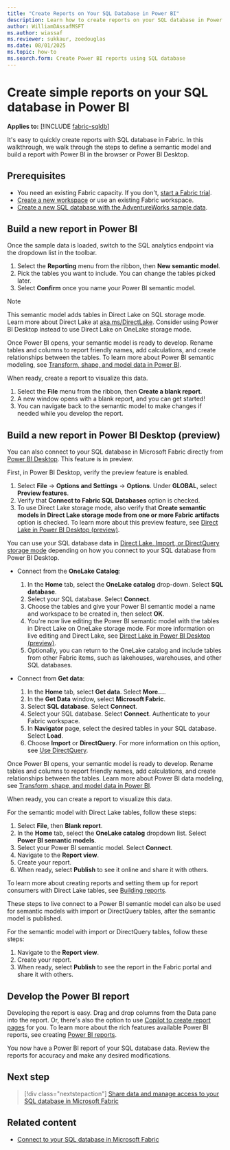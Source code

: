 ```yaml
---
title: "Create Reports on Your SQL Database in Power BI"
description: Learn how to create reports on your SQL database in Power BI.
author: WilliamDAssafMSFT
ms.author: wiassaf
ms.reviewer: sukkaur, zoedouglas
ms.date: 08/01/2025
ms.topic: how-to
ms.search.form: Create Power BI reports using SQL database
---
```

# Create simple reports on your SQL database in Power BI

**Applies to:** [!INCLUDE [fabric-sqldb](../includes/applies-to-version/fabric-sqldb.md)]

It's easy to quickly create reports with SQL database in Fabric. In this walkthrough, we walk through the steps to define a semantic model and build a report with Power BI in the browser or Power BI Desktop.

## Prerequisites

- You need an existing Fabric capacity. If you don't, [start a Fabric trial](../../fundamentals/fabric-trial.md).
- [Create a new workspace](../../fundamentals/workspaces.md) or use an existing Fabric workspace.
- [Create a new SQL database with the AdventureWorks sample data](load-adventureworks-sample-data.md).

## Build a new report in Power BI

Once the sample data is loaded, switch to the SQL analytics endpoint via the dropdown list in the toolbar.

1. Select the **Reporting** menu from the ribbon, then **New semantic model**.
1. Pick the tables you want to include. You can change the tables picked later.
1. Select **Confirm** once you name your Power BI semantic model. 

> [!NOTE]
> This semantic model adds tables in Direct Lake on SQL storage mode. Learn more about Direct Lake at [aka.ms/DirectLake](https://aka.ms/DirectLake). Consider using Power BI Desktop instead to use Direct Lake on OneLake storage mode.

Once Power BI opens, your semantic model is ready to develop. Rename tables and columns to report friendly names, add calculations, and create relationships between the tables. To learn more about Power BI semantic modeling, see [Transform, shape, and model data in Power BI](/power-bi/transform-model/).

When ready, create a report to visualize this data. 

1. Select the **File** menu from the ribbon, then **Create a blank report**.
1. A new window opens with a blank report, and you can get started!
1. You can navigate back to the semantic model to make changes if needed while you develop the report.

## Build a new report in Power BI Desktop (preview)

You can also connect to your SQL database in Microsoft Fabric directly from [Power BI Desktop](/power-bi/create-reports/service-the-report-editor-take-a-tour). This feature is in preview.

First, in Power BI Desktop, verify the preview feature is enabled.

1. Select **File** -> **Options and Settings** -> **Options**. Under **GLOBAL**, select **Preview features**.
1. Verify that **Connect to Fabric SQL Databases** option is checked.
1. To use Direct Lake storage mode, also verify that **Create semantic models in Direct Lake storage mode from one or more Fabric artifacts** option is checked. To learn more about this preview feature, see [Direct Lake in Power BI Desktop (preview)](../../fundamentals/direct-lake-power-bi-desktop.md).

You can use your SQL database data in [Direct Lake, Import, or DirectQuery storage mode](/power-bi/transform-model/desktop-storage-mode#use-the-storage-mode-property) depending on how you connect to your SQL database from Power BI Desktop.

- Connect from the **OneLake Catalog**:

    1. In the **Home** tab, select the **OneLake catalog** drop-down. Select **SQL database**.
    1. Select your SQL database. Select **Connect**.
    1. Choose the tables and give your Power BI semantic model a name and workspace to be created in, then select **OK**.
    1. You're now live editing the Power BI semantic model with the tables in Direct Lake on OneLake storage mode. For more information on live editing and Direct Lake, see [Direct Lake in Power BI Desktop (preview)](../../fundamentals/direct-lake-power-bi-desktop.md).
    1. Optionally, you can return to the OneLake catalog and include tables from other Fabric items, such as lakehouses, warehouses, and other SQL databases.

- Connect from **Get data**:

    1. In the **Home** tab, select **Get data**. Select **More...**. 
    1. In the **Get Data** window, select **Microsoft Fabric**. 
    1. Select **SQL database**. Select **Connect**.
    1. Select your SQL database. Select **Connect**. Authenticate to your Fabric workspace.
    1. In **Navigator** page, select the desired tables in your SQL database. Select **Load**. 
    1. Choose **Import** or **DirectQuery**. For more information on this option, see [Use DirectQuery](/power-bi/connect-data/desktop-use-directquery).

Once Power BI opens, your semantic model is ready to develop. Rename tables and columns to report friendly names, add calculations, and create relationships between the tables. Learn more about Power BI data modeling, see [Transform, shape, and model data in Power BI](/power-bi/transform-model/).

When ready, you can create a report to visualize this data. 

For the semantic model with Direct Lake tables, follow these steps:

1. Select **File**, then **Blank report**.
1. In the **Home** tab, select the **OneLake catalog** dropdown list. Select **Power BI semantic models**.
1. Select your Power BI semantic model. Select **Connect**. 
1. Navigate to the **Report view**.
1. Create your report.
1. When ready, select **Publish** to see it online and share it with others.

To learn more about creating reports and setting them up for report consumers with Direct Lake tables, see [Building reports](../../fundamentals/building-reports.md). 

These steps to live connect to a Power BI semantic model can also be used for semantic models with import or DirectQuery tables, after the semantic model is published.

For the semantic model with import or DirectQuery tables, follow these steps:

1. Navigate to the **Report view**.
1. Create your report.
1. When ready, select **Publish** to see the report in the Fabric portal and share it with others.

<a id="developing-the-power-bi-report"></a>

## Develop the Power BI report

Developing the report is easy. Drag and drop columns from the Data pane into the report. Or, there's also the option to use [Copilot to create report pages](/power-bi/create-reports/copilot-create-report-service) for you. To learn more about the rich features available Power BI reports, see creating [Power BI reports](/power-bi/create-reports/).

You now have a Power BI report of your SQL database data. Review the reports for accuracy and make any desired modifications.


## Next step

> [!div class="nextstepaction"]
> [Share data and manage access to your SQL database in Microsoft Fabric](share-data.md)

## Related content

- [Connect to your SQL database in Microsoft Fabric](connect.md)
